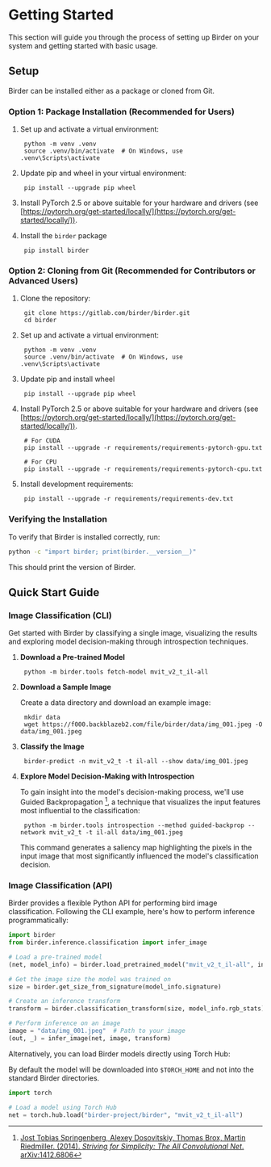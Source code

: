 # Getting Started

This section will guide you through the process of setting up Birder on your system and getting started with basic usage.

## Setup

Birder can be installed either as a package or cloned from Git.

### Option 1: Package Installation (Recommended for Users)

1. Set up and activate a virtual environment:

        python -m venv .venv
        source .venv/bin/activate  # On Windows, use .venv\Scripts\activate

1. Update pip and wheel in your virtual environment:

        pip install --upgrade pip wheel

1. Install PyTorch 2.5 or above suitable for your hardware and drivers (see [https://pytorch.org/get-started/locally/](https://pytorch.org/get-started/locally/)).

1. Install the `birder` package

        pip install birder

### Option 2: Cloning from Git (Recommended for Contributors or Advanced Users)

1. Clone the repository:

        git clone https://gitlab.com/birder/birder.git
        cd birder

1. Set up and activate a virtual environment:

        python -m venv .venv
        source .venv/bin/activate  # On Windows, use .venv\Scripts\activate

1. Update pip and install wheel

        pip install --upgrade pip wheel

1. Install PyTorch 2.5 or above suitable for your hardware and drivers (see [https://pytorch.org/get-started/locally/](https://pytorch.org/get-started/locally/)).

        # For CUDA
        pip install --upgrade -r requirements/requirements-pytorch-gpu.txt

        # For CPU
        pip install --upgrade -r requirements/requirements-pytorch-cpu.txt

1. Install development requirements:

        pip install --upgrade -r requirements/requirements-dev.txt

### Verifying the Installation

To verify that Birder is installed correctly, run:

```sh
python -c "import birder; print(birder.__version__)"
```

This should print the version of Birder.

## Quick Start Guide

### Image Classification (CLI)

Get started with Birder by classifying a single image, visualizing the results and exploring model decision-making through introspection techniques.

1. **Download a Pre-trained Model**

        python -m birder.tools fetch-model mvit_v2_t_il-all

1. **Download a Sample Image**

    Create a data directory and download an example image:

        mkdir data
        wget https://f000.backblazeb2.com/file/birder/data/img_001.jpeg -O data/img_001.jpeg

1. **Classify the Image**

        birder-predict -n mvit_v2_t -t il-all --show data/img_001.jpeg

1. **Explore Model Decision-Making with Introspection**

    To gain insight into the model's decision-making process, we'll use Guided Backpropagation [^1], a technique that visualizes the input features most influential to the classification:

        python -m birder.tools introspection --method guided-backprop --network mvit_v2_t -t il-all data/img_001.jpeg

    This command generates a saliency map highlighting the pixels in the input image that most significantly influenced the model's classification decision.

    [^1]: [Jost Tobias Springenberg, Alexey Dosovitskiy, Thomas Brox, Martin Riedmiller. (2014). *Striving for Simplicity: The All Convolutional Net*. arXiv:1412.6806](https://arxiv.org/abs/1412.6806)

### Image Classification (API)

Birder provides a flexible Python API for performing bird image classification. Following the CLI example, here's how to perform inference programmatically:

```python
import birder
from birder.inference.classification import infer_image

# Load a pre-trained model
(net, model_info) = birder.load_pretrained_model("mvit_v2_t_il-all", inference=True)

# Get the image size the model was trained on
size = birder.get_size_from_signature(model_info.signature)

# Create an inference transform
transform = birder.classification_transform(size, model_info.rgb_stats)

# Perform inference on an image
image = "data/img_001.jpeg"  # Path to your image
(out, _) = infer_image(net, image, transform)
```

Alternatively, you can load Birder models directly using Torch Hub:

By default the model will be downloaded into `$TORCH_HOME` and not into the standard Birder directories.

```python
import torch

# Load a model using Torch Hub
net = torch.hub.load("birder-project/birder", "mvit_v2_t_il-all")
```
